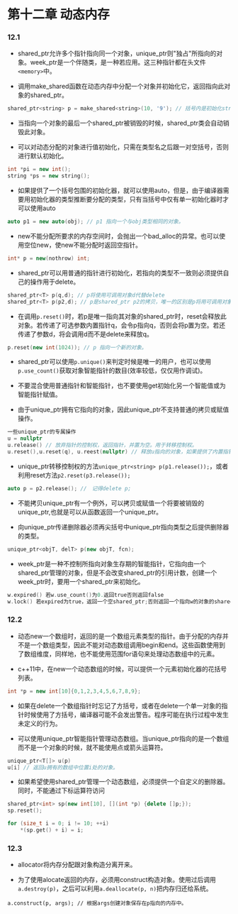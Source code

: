 # 第十二章 动态内存


### 12.1

+ shared_ptr允许多个指针指向同一个对象，unique_ptr则"独占"所指向的对象。week_ptr是一个伴随类，是一种若应用。这三种指针都在头文件`<memory>`中。

+ 调用make_shared函数在动态内存中分配一个对象并初始化它，返回指向此对象的shared_ptr。
```c++
shared_ptr<string> p = make_shared<string>(10, '9'); // 括号内是初始化string的参数。
```

+ 当指向一个对象的最后一个shared_ptr被销毁的时候，shared_ptr类会自动销毁此对象。

+ 可以对动态分配的对象进行值初始化，只需在类型名之后跟一对空括号，否则进行默认初始化。
```c++
int *pi = new int();
string *ps = new string();
```

+ 如果提供了一个括号包围的初始化器，就可以使用auto，但是，由于编译器需要用初始化器的类型推断要分配的类型，只有当括号中仅有单一初始化器时才可以使用auto
```c++
auto p1 = new auto(obj); // p1 指向一个与obj类型相同的对象。
```

+ new不能分配所要求的内存空间时，会抛出一个bad_alloc的异常。也可以使用空位new，使new不能分配时返回空指针。
```c++
int* p = new(nothrow) int;
```

+ shared_ptr可以用普通的指针进行初始化，若指向的类型不一致则必须提供自己的操作用于delete。
```c++
shared_ptr<T> p(q,d); // p将使用可调用对象d代替delete
shared_ptr<T> p(p2,d); // p是shared_ptr p2的拷贝，唯一的区别是p将用可调用对象d代替delete。
```

+ 在调用`p.reset()`时，若p是唯一指向其对象的shared_ptr时，reset会释放此对象。若传递了可选参数内置指针q，会令p指向q，否则会将p置为空。若还传递了参数d，将会调用d而不是delete来释放q。
```c++
p.reset(new int(1024)); // p 指向一个新的对象。
```

+ shared_ptr可以使用`p.unique()`来判定时候是唯一的用户，也可以使用`p.use_count()`获取对象智能指针的数目(效率较低，仅仅用作调试)。

+ 不要混合使用普通指针和智能指针，也不要使用get初始化另一个智能值或为智能指针赋值。

+ 由于unique_ptr拥有它指向的对象，因此unique_ptr不支持普通的拷贝或赋值操作。
```c++
一些unique_ptr的专属操作
u = nullptr
u.release() // 放弃指针的控制权，返回指针，并置为空。用于转移控制权。
u.reset(),u.reset(q), u.reest(nullptr) // 释放u指向的对象，如果提供了内置指针q，令u指向这个对象。
```

+ unique_ptr转移控制权的方法`unique_ptr<string> p(p1.release());`，或者利用reset方法`p2.reset(p3.release());`
```c++
auto p = p2.release(); //　记得delete p;
```

+ 不能拷贝unique_ptr有一个例外，可以拷贝或赋值一个将要被销毁的unique_ptr,也就是可以从函数返回一个unique_ptr。

+ 向unique_ptr传递删除器必须再尖括号中unique_ptr指向类型之后提供删除器的类型。
```c++
unique_ptr<objT, delT> p(new objT, fcn);
```

+ week_ptr是一种不控制所指向对象生存期的智能指针，它指向由一个shared_ptr管理的对象，但是不会改变shared_ptr的引用计数，创建一个week_ptr时，要用一个shared_ptr来初始化。
```c++
w.expired() 若w.use_count()为0.返回true否则返回false
w.lock() 若expired为true，返回一个空shared_ptr;否则返回一个指向w的对象的shared_ptr
```


### 12.2

+ 动态new一个数组时，返回的是一个数组元素类型的指针。由于分配的内存并不是一个数组类型，因此不能对动态数组调用begin和end。这些函数使用到了数组维度，同样地，也不能使用范围for语句来处理动态数组中的元素。

+ c++11中，在new一个动态数组的时候，可以提供一个元素初始化器的花括号列表。
```c++
int *p = new int[10]{0,1,2,3,4,5,6,7,8,9};
```

+ 如果在delete一个数组指针时忘记了方括号，或者在delete一个单一对象的指针时候使用了方括号，编译器可能不会发出警告。程序可能在执行过程中发生未定义的行为。

+ 可以使用unique_ptr智能指针管理动态数组。当unique_ptr指向的是一个数组而不是一个对象的时候，就不能使用点或箭头运算符。
```c++
unique_ptr<T[]> u(p)
u[i] // 返回u拥有的数组中位置i处的对象。
```

+ 如果希望使用shared_ptr管理一个动态数组，必须提供一个自定义的删除器。同时，不能通过下标运算符访问
```c++
shared_ptr<int> sp(new int[10], [](int *p) {delete []p;});
sp.reset();

for (size_t i = 0; i != 10; ++i)
    *(sp.get() + i) = i;
```

### 12.3

+ allocator将内存分配跟对象构造分离开来。

+ 为了使用alocate返回的内存，必须用construct构造对象。使用过后调用`a.destroy(p)`，之后可以利用`a.deallocate(p, n)`把内存归还给系统。
```
a.construct(p, args); // 根据args创建对象保存在p指向的内存中。
```
